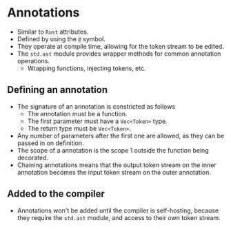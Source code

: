 # Annotations
- Similar to `Rust` attributes.
- Defined by using the `@` symbol.
- They operate at compile time, allowing for the token stream to be edited.
- The `std.ast` module provides wrapper methods for common annotation operations.
  - Wrapping functions, injecting tokens, etc.

## Defining an annotation
- The signature of an annotation is constricted as follows
  - The annotation must be a function.
  - The first parameter must have a `Vec<Token>` type.
  - The return type must be `Vec<Token>`.
- Any number of parameters after the first one are allowed, as they can be passed in on definition.
- The scope of a annotation is the scope 1 outside the function being decorated.
- Chaining annotations means that the output token stream on the inner annotation becomes the input token stream on the outer annotation.

## Added to the compiler
- Annotations won't be added until the compiler is self-hosting, because they require the `std.ast` module, and access to their own token stream.
